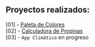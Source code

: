 ## Proyectos realizados:

[01] - [Paleta de Colores](https://paleta-colores.vercel.app/)
<br />
[02] - [Calculadora de Propinas](https://calculadora-propinas-02.vercel.app/)
<br />
[03] - `App Climático` en progreso

<!--
  Crear nuevos proyectos
  npm create vite@latest
-->

